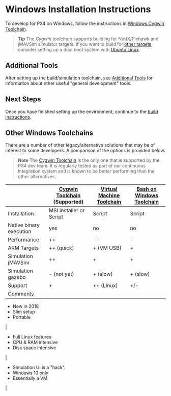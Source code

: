 # Windows Installation Instructions

To develop for PX4 on Windows, follow the instructions in [Windows Cygwin Toolchain](../setup/dev_env_windows_cygwin.md).

> **Tip** The *Cygwin toolchain* supports building for NuttX/Pixhawk and jMAVSim simulator targets. If you want to build for [other targets](/setup/dev_env.md#supported-targets), consider setting up a dual boot system with [Ubuntu Linux](http://ubuntu.com).

## Additional Tools

After setting up the build/simulation toolchain, see [Additional Tools](../setup/generic_dev_tools.md) for information about other useful "general development" tools.

## Next Steps

Once you have finished setting up the environment, continue to the [build instructions](../setup/building_px4.md).

## Other Windows Toolchains

There are a number of other legacy/alternative solutions that may be of interest to some developers. A comparison of the options is provided below.

> **Note** The [Cygwin Toolchain](../setup/dev_env_windows_cygwin.md) is the only one that is supported by the PX4 dev team. It is regularly tested as part of our continuous integration system and is known to be better performing than the other alternatives.

|                         | [Cygwin Toolchain](../setup/dev_env_windows_cygwin.md) **(Supported)** | [Virtual Machine Toolchain](../setup/dev_env_windows_vm.md) | [Bash on Windows Toolchain](../setup/dev_env_windows_bash_on_win.md) |
| ----------------------- | ---------------------------------------------------------------------- | ----------------------------------------------------------- | -------------------------------------------------------------------- |
| Installation            | MSI installer or Script                                                | Script                                                      | Script                                                               |
| Native binary execution | yes                                                                    | no                                                          | no                                                                   |
| Performance             | ++                                                                     | --                                                          | -                                                                    |
| ARM Targets             | ++ (quick)                                                             | + (VM USB)                                                  | +                                                                    |
| Simulation jMAVSim      | ++                                                                     | +                                                           | +                                                                    |
| Simulation gazebo       | - (not yet)                                                            | + (slow)                                                    | + (slow)                                                             |
| Support                 | +                                                                      | ++ (Linux)                                                  | +/-                                                                  |
| Comments                |                                                                        |                                                             |                                                                      |

- New in 2018
- Slim setup
- Portable

|

- Full Linux features
- CPU & RAM intensive
- Disk space intensive

|

- Simulation UI is a "hack".
- Windows 10 only
- Essentially a VM

|